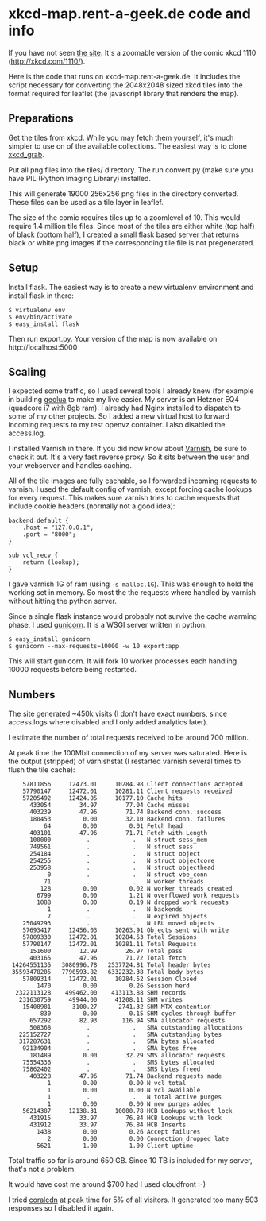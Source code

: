 xkcd-map.rent-a-geek.de code and info
=====================================

If you have not seen [the site](http://xkcd-map.rent-a-geek.de): It's a
zoomable version of the comic xkcd 1110 (http://xkcd.com/1110/).

Here is the code that runs on xkcd-map.rent-a-geek.de. It includes the
script necessary for converting the 2048x2048 sized xkcd tiles into the
format required for leaflet (the javascript library that renders the map).

Preparations
------------

Get the tiles from xkcd. While you may fetch them yourself, it's much
simpler to use on of the available collections. The easiest way is to 
clone [xkcd_grab](https://github.com/danielribeiro/xkcd_grab).

Put all png files into the tiles/ directory. The run convert.py (make sure
you have PIL (Python Imaging Library) installed.

This will generate 19000 256x256 png files in the directory converted.
These files can be used as a tile layer in leaflef.

The size of the comic requires tiles up to a zoomlevel of 10. This would
require 1.4 million tile files. Since most of the tiles are either white
(top half) of black (bottom half), I created a small flask based server
that returns black or white png images if the corresponding tile file is
not pregenerated.

Setup
-----

Install flask. The easiest way is to create a new virtualenv environment
and install flask in there:

    $ virtualenv env
    $ env/bin/activate
    $ easy_install flask

Then run export.py. Your version of the map is now available on
http://localhost:5000

Scaling
-------

I expected some traffic, so I used several tools I already knew (for
example in building [geolua](http://geolua.com) to make my live easier. 
My server is an Hetzner EQ4 (quadcore i7 with 8gb ram). I already had Nginx 
installed to dispatch to some of my other projects. So I added a new 
virtual host to forward incoming requests to my test openvz container.
I also disabled the access.log.

I installed Varnish in there. If you did now know about
[Varnish](https://www.varnish-cache.org/), be sure to check it out. It's a
very fast reverse proxy. So it sits between the user and your webserver and
handles caching. 

All of the tile images are fully cachable, so I forwarded incoming requests
to varnish. I used the default config of varnish, except forcing cache
lookups for every request. This makes sure varnish tries to cache requests
that include cookie headers (normally not a good idea):

    backend default {
        .host = "127.0.0.1";
        .port = "8000";
    }

    sub vcl_recv {
        return (lookup);
    }

I gave varnish 1G of ram (using `-s malloc,1G`). This was enough to hold
the working set in memory. So most the the requests where handled by
varnish without hitting the python server.

Since a single flask instance would probably not survive the cache warming
phase, I used [gunicorn](http://gunicorn.org/). It is a WSGI server written
in python.

    $ easy_install gunicorn
    $ gunicorn --max-requests=10000 -w 10 export:app

This will start gunicorn. It will fork 10 worker processes each handling
10000 requests before being restarted.


Numbers
-------

The site generated ~450k visits (I don't have exact numbers, since
access.logs where disabled and I only added analytics later).

I estimate the number of total requests received to be around 700 million.

At peak time the 100Mbit connection of my server was saturated. Here is the
output (stripped) of varnishstat (I restarted varnish several times to flush
the tile cache):

        57811856     12473.01     10284.98 Client connections accepted
        57790147     12472.01     10281.11 Client requests received
        57205492     12424.05     10177.10 Cache hits
          433054        34.97        77.04 Cache misses
          403239        47.96        71.74 Backend conn. success
          180453         0.00        32.10 Backend conn. failures
              64         0.00         0.01 Fetch head
          403101        47.96        71.71 Fetch with Length
          100000          .            .   N struct sess_mem
          749561          .            .   N struct sess
          254184          .            .   N struct object
          254255          .            .   N struct objectcore
          253958          .            .   N struct objecthead
               0          .            .   N struct vbe_conn
              71          .            .   N worker threads
             128         0.00         0.02 N worker threads created
            6799         0.00         1.21 N overflowed work requests
            1088         0.00         0.19 N dropped work requests
               1          .            .   N backends
               7          .            .   N expired objects
        25049293          .            .   N LRU moved objects
        57693417     12456.03     10263.91 Objects sent with write
        57809330     12472.01     10284.53 Total Sessions
        57790147     12472.01     10281.11 Total Requests
          151600        12.99        26.97 Total pass
          403165        47.96        71.72 Total fetch
     14264551135   3080996.78   2537724.81 Total header bytes
     35593478205   7790593.82   6332232.38 Total body bytes
        57809314     12472.01     10284.52 Session Closed
            1470         0.00         0.26 Session herd
      2322113128    499462.00    413113.88 SHM records
       231630759     49944.00     41208.11 SHM writes
        15408981      3100.27      2741.32 SHM MTX contention
             830         0.00         0.15 SHM cycles through buffer
          657292        82.93       116.94 SMA allocator requests
          508368          .            .   SMA outstanding allocations
       225152727          .            .   SMA outstanding bytes
       317287631          .            .   SMA bytes allocated
        92134904          .            .   SMA bytes free
          181489         0.00        32.29 SMS allocator requests
        75554336          .            .   SMS bytes allocated
        75862402          .            .   SMS bytes freed
          403228        47.96        71.74 Backend requests made
               1         0.00         0.00 N vcl total
               1         0.00         0.00 N vcl available
               1          .            .   N total active purges
               1         0.00         0.00 N new purges added
        56214387     12138.31     10000.78 HCB Lookups without lock
          431915        33.97        76.84 HCB Lookups with lock
          431912        33.97        76.84 HCB Inserts
            1438         0.00         0.26 Accept failures
               2         0.00         0.00 Connection dropped late
            5621         1.00         1.00 Client uptime

Total traffic so far is around 650 GB. Since 10 TB is included for my
server, that's not a problem. 

It would have cost me around $700 had I used cloudfront :-)

I tried [coralcdn](http://www.coralcdn.org/) at peak time for 5% of all
visitors. It generated too many 503 responses so I disabled it again.
